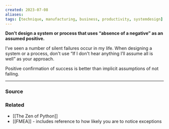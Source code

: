 ```yaml
---
created: 2023-07-08
aliases: 
tags: [technique, manufacturing, business, productivity, systemdesign]
---
```

**Don't design a system or process that uses “absence of a negative” as an assumed positive.**

I’ve seen a number of silent failures occur in my life. When designing a system or a process, don't use “If I don't hear anything I’ll assume all is well” as your approach. 

Positive confirmation of success is better than implicit assumptions of not failing.

---

### Source

### Related
- [[The Zen of Python]] 
- [[FMEA]] - includes reference to how likely you are to notice exceptions 